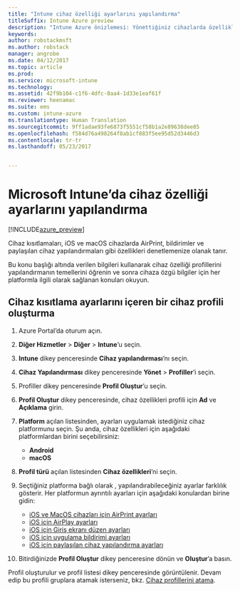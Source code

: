 ```yaml
---
title: "Intune cihaz özelliği ayarlarını yapılandırma"
titleSuffix: Intune Azure preview
description: "Intune Azure önizlemesi: Yönettiğiniz cihazlarda özellikleri yapılandırmak için Intune’u kullanmayı öğrenin."
keywords: 
author: robstackmsft
ms.author: robstack
manager: angrobe
ms.date: 04/12/2017
ms.topic: article
ms.prod: 
ms.service: microsoft-intune
ms.technology: 
ms.assetid: 42f9b104-c1f6-4dfc-8aa4-1d33e1eaf61f
ms.reviewer: heenamac
ms.suite: ems
ms.custom: intune-azure
ms.translationtype: Human Translation
ms.sourcegitcommit: 9ff1adae93fe6873f5551cf58b1a2e89638dee85
ms.openlocfilehash: f584d76a498264f8ab1cf883f5ee95d52d3446d3
ms.contentlocale: tr-tr
ms.lasthandoff: 05/23/2017


---
```


# <a name="how-to-configure-device-feature-settings-in-microsoft-intune"></a>Microsoft Intune’da cihaz özelliği ayarlarını yapılandırma

[!INCLUDE[azure_preview](./includes/azure_preview.md)]

Cihaz kısıtlamaları, iOS ve macOS cihazlarda AirPrint, bildirimler ve paylaşılan cihaz yapılandırmaları gibi özellikleri denetlemenize olanak tanır.

Bu konu başlığı altında verilen bilgileri kullanarak cihaz özelliği profillerini yapılandırmanın temellerini öğrenin ve sonra cihaza özgü bilgiler için her platformla ilgili olarak sağlanan konuları okuyun.

## <a name="create-a-device-profile-containing-device-restriction-settings"></a>Cihaz kısıtlama ayarlarını içeren bir cihaz profili oluşturma

1. Azure Portal’da oturum açın.
2. **Diğer Hizmetler** > **Diğer** > **Intune**’u seçin.
3. **Intune** dikey penceresinde **Cihaz yapılandırması**’nı seçin.
2. **Cihaz Yapılandırması** dikey penceresinde **Yönet** > **Profiller**’i seçin.
3. Profiller dikey penceresinde **Profil Oluştur**’u seçin.
4. **Profil Oluştur** dikey penceresinde, cihaz özellikleri profili için **Ad** ve **Açıklama** girin.
5. **Platform** açılan listesinden, ayarları uygulamak istediğiniz cihaz platformunu seçin. Şu anda, cihaz özellikleri için aşağıdaki platformlardan birini seçebilirsiniz:
    - **Android**
    - **macOS**
6. **Profil türü** açılan listesinden **Cihaz özellikleri**’ni seçin. 
7. Seçtiğiniz platforma bağlı olarak , yapılandırabileceğiniz ayarlar farklılık gösterir. Her platformun ayrıntılı ayarları için aşağıdaki konulardan birine gidin:
    - [iOS ve MacOS cihazları için AirPrint ayarları](air-print-settings-ios-macos.md)
     - [iOS için AirPlay ayarları](airplay-settings-ios.md)
    - [iOS için Giriş ekranı düzen ayarları](home-screen-settings-ios.md)
    - [iOS için uygulama bildirimi ayarları](app-notification-settings-ios.md)
    - [iOS için paylaşılan cihaz yapılandırma ayarları](shared-device-settings-ios.md)

8. Bitirdiğinizde **Profil Oluştur** dikey penceresine dönün ve **Oluştur**’a basın.

Profil oluşturulur ve profil listesi dikey penceresinde görüntülenir.
Devam edip bu profili gruplara atamak isterseniz, bkz. [Cihaz profillerini atama](device-profile-assign.md).





